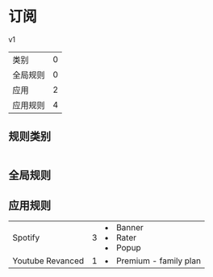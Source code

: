 # 订阅

v1

|||
| - |:-:|
|类别|0|
|全局规则|0|
|应用|2|
|应用规则|4|

## 规则类别

|||
| - |:-:|


## 全局规则



## 应用规则

||||
| - |:-:|-|
|Spotify|3|<li>Banner<li>Rater<li>Popup|
|Youtube Revanced|1|<li>Premium - family plan|
